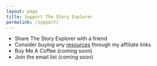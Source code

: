 ```yaml
---
layout: page
title: Support The Story Explorer
permalink: /support/
---
```


<!-- ## Ways to help support The Story Explorer -->
- Share The Story Explorer with a friend
- Consider buying any [resources]({{site.baseurl}}/resources) through my affiliate links
- Buy Me A Coffee (coming soon)
- Join the email list (coming soon)
